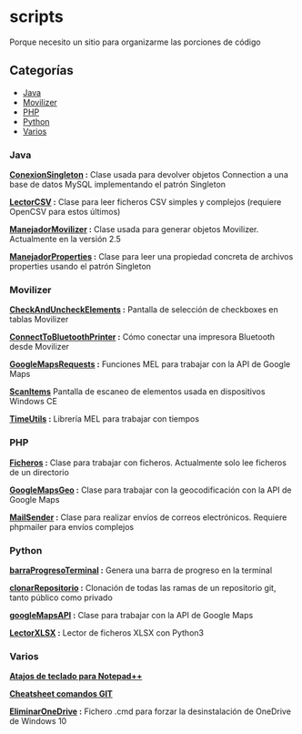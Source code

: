 # scripts
Porque necesito un sitio para organizarme las porciones de código

## Categorías
- [Java](#java)
- [Movilizer](#movilizer)
- [PHP](#php)
- [Python](#python)
- [Varios](#varios)

### Java
__[ConexionSingleton](scripts/java/ConexionSingleton.java) :__ Clase usada para devolver objetos Connection a una base de datos MySQL implementando el patrón Singleton

__[LectorCSV]() :__ Clase para leer ficheros CSV simples y complejos (requiere OpenCSV para estos últimos)

__[ManejadorMovilizer]() :__ Clase usada para generar objetos Movilizer. Actualmente en la versión 2.5

__[ManejadorProperties]() :__ Clase para leer una propiedad concreta de archivos properties usando el patrón Singleton

### Movilizer
__[CheckAndUncheckElements]() :__ Pantalla de selección de checkboxes en tablas Movilizer

__[ConnectToBluetoothPrinter]() :__ Cómo conectar una impresora Bluetooth desde Movilizer

__[GoogleMapsRequests]() :__ Funciones MEL para trabajar con la API de Google Maps

__[ScanItems]()__ Pantalla de escaneo de elementos usada en dispositivos Windows CE

__[TimeUtils]() :__ Librería MEL para trabajar con tiempos

### PHP
__[Ficheros]() :__ Clase para trabajar con ficheros. Actualmente solo lee ficheros de un directorio

__[GoogleMapsGeo]() :__ Clase para trabajar con la geocodificación con la API de Google Maps

__[MailSender]() :__ Clase para realizar envíos de correos electrónicos. Requiere phpmailer para envíos complejos

### Python
__[barraProgresoTerminal]() :__ Genera una barra de progreso en la terminal

__[clonarRepositorio]() :__ Clonación de todas las ramas de un repositorio git, tanto público como privado

__[googleMapsAPI]() :__ Clase para trabajar con la API de Google Maps

__[LectorXLSX]() :__ Lector de ficheros XLSX con Python3

### Varios
__[Atajos de teclado para Notepad++]()__

__[Cheatsheet comandos GIT]()__

__[EliminarOneDrive]() :__ Fichero .cmd para forzar la desinstalación de OneDrive de Windows 10

